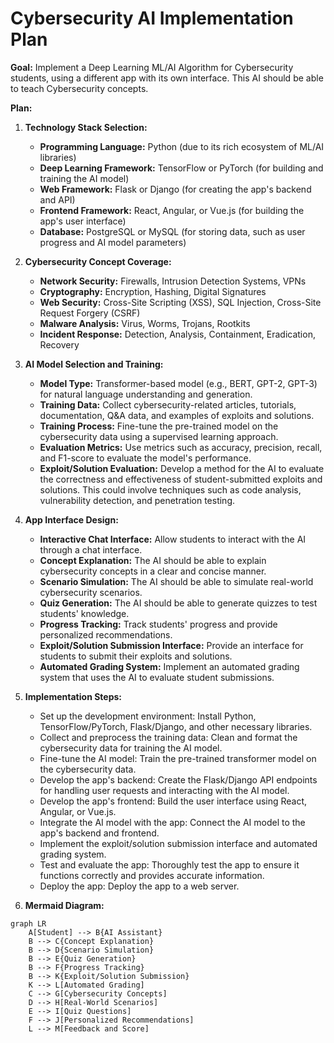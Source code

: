 # Cybersecurity AI Implementation Plan

**Goal:** Implement a Deep Learning ML/AI Algorithm for Cybersecurity students, using a different app with its own interface. This AI should be able to teach Cybersecurity concepts.

**Plan:**

1.  **Technology Stack Selection:**
    *   **Programming Language:** Python (due to its rich ecosystem of ML/AI libraries)
    *   **Deep Learning Framework:** TensorFlow or PyTorch (for building and training the AI model)
    *   **Web Framework:** Flask or Django (for creating the app's backend and API)
    *   **Frontend Framework:** React, Angular, or Vue.js (for building the app's user interface)
    *   **Database:** PostgreSQL or MySQL (for storing data, such as user progress and AI model parameters)

2.  **Cybersecurity Concept Coverage:**
    *   **Network Security:** Firewalls, Intrusion Detection Systems, VPNs
    *   **Cryptography:** Encryption, Hashing, Digital Signatures
    *   **Web Security:** Cross-Site Scripting (XSS), SQL Injection, Cross-Site Request Forgery (CSRF)
    *   **Malware Analysis:** Virus, Worms, Trojans, Rootkits
    *   **Incident Response:** Detection, Analysis, Containment, Eradication, Recovery

3.  **AI Model Selection and Training:**
    *   **Model Type:** Transformer-based model (e.g., BERT, GPT-2, GPT-3) for natural language understanding and generation.
    *   **Training Data:** Collect cybersecurity-related articles, tutorials, documentation, Q&A data, and examples of exploits and solutions.
    *   **Training Process:** Fine-tune the pre-trained model on the cybersecurity data using a supervised learning approach.
    *   **Evaluation Metrics:** Use metrics such as accuracy, precision, recall, and F1-score to evaluate the model's performance.
    *   **Exploit/Solution Evaluation:** Develop a method for the AI to evaluate the correctness and effectiveness of student-submitted exploits and solutions. This could involve techniques such as code analysis, vulnerability detection, and penetration testing.

4.  **App Interface Design:**
    *   **Interactive Chat Interface:** Allow students to interact with the AI through a chat interface.
    *   **Concept Explanation:** The AI should be able to explain cybersecurity concepts in a clear and concise manner.
    *   **Scenario Simulation:** The AI should be able to simulate real-world cybersecurity scenarios.
    *   **Quiz Generation:** The AI should be able to generate quizzes to test students' knowledge.
    *   **Progress Tracking:** Track students' progress and provide personalized recommendations.
    *   **Exploit/Solution Submission Interface:** Provide an interface for students to submit their exploits and solutions.
    *   **Automated Grading System:** Implement an automated grading system that uses the AI to evaluate student submissions.

5.  **Implementation Steps:**
    *   Set up the development environment: Install Python, TensorFlow/PyTorch, Flask/Django, and other necessary libraries.
    *   Collect and preprocess the training data: Clean and format the cybersecurity data for training the AI model.
    *   Fine-tune the AI model: Train the pre-trained transformer model on the cybersecurity data.
    *   Develop the app's backend: Create the Flask/Django API endpoints for handling user requests and interacting with the AI model.
    *   Develop the app's frontend: Build the user interface using React, Angular, or Vue.js.
    *   Integrate the AI model with the app: Connect the AI model to the app's backend and frontend.
    *   Implement the exploit/solution submission interface and automated grading system.
    *   Test and evaluate the app: Thoroughly test the app to ensure it functions correctly and provides accurate information.
    *   Deploy the app: Deploy the app to a web server.

6.  **Mermaid Diagram:**

```mermaid
graph LR
    A[Student] --> B{AI Assistant}
    B --> C{Concept Explanation}
    B --> D{Scenario Simulation}
    B --> E{Quiz Generation}
    B --> F{Progress Tracking}
    B --> K{Exploit/Solution Submission}
    K --> L[Automated Grading]
    C --> G[Cybersecurity Concepts]
    D --> H[Real-World Scenarios]
    E --> I[Quiz Questions]
    F --> J[Personalized Recommendations]
    L --> M[Feedback and Score]